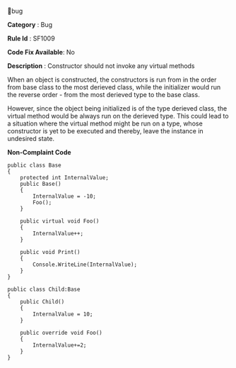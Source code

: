 🔖bug

**Category** : Bug

**Rule Id** : SF1009

**Code Fix Available**: No

**Description** : Constructor should not invoke any virtual methods

When an object is constructed, the constructors is run from in the order from base class to the most derieved class, while the initializer would run the reverse order - from the most derieved type to the base class.

However, since the object being initialized is of the type derieved class, the virtual method would be always run on the derieved type. This could lead to a situation where the virtual method might be run on a type, whose constructor is yet to be executed and thereby, leave the instance in undesired state.

**Non-Complaint Code**

```
public class Base
{
	protected int InternalValue;
	public Base()
	{
		InternalValue = -10;
		Foo();
	}

	public virtual void Foo()
	{
		InternalValue++;
	}

	public void Print()
	{
		Console.WriteLine(InternalValue);
	}
}

public class Child:Base
{
	public Child()
	{
		InternalValue = 10;
	}

	public override void Foo()
	{
		InternalValue+=2;
	}
}
```
